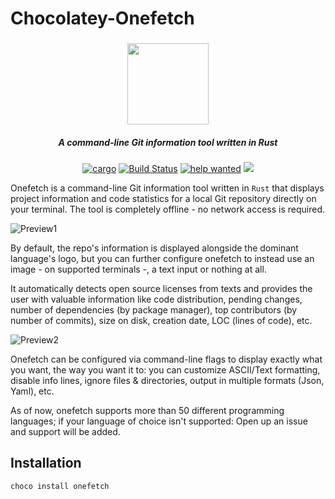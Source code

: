 ﻿# Chocolatey-Onefetch

<h3 align="center"><img src="https://rawcdn.githack.com/o2sh/onefetch/main/assets/onefetch.svg" height="130px"></h3>

<h5 align="center">A command-line Git information tool written in Rust</h5>

<p align="center">
    <a href="https://crates.io/crates/onefetch"><img src="https://img.shields.io/crates/v/onefetch.svg" alt="cargo"></a>
    <a href="https://github.com/o2sh/onefetch/actions"><img src="https://github.com/o2sh/onefetch/workflows/CI/badge.svg" alt="Build Status"></a>
    <a href="https://github.com/o2sh/onefetch/issues?q=is%3Aissue+is%3Aopen+label%3A%22help+wanted%22"><img src="https://img.shields.io/github/issues/o2sh/onefetch/help%20wanted?color=green" alt="help wanted"></a>
    <a href="./LICENSE.md"><img src="https://img.shields.io/badge/license-MIT-blue.svg"></a>
</p>

Onefetch is a command-line Git information tool written in `Rust` that displays project information and code statistics for a local Git repository directly on your terminal. The tool is completely offline - no network access is required.

![Preview1](https://rawcdn.githack.com/o2sh/onefetch/main/assets/screenshot-1.png)

By default, the repo's information is displayed alongside the dominant language's logo, but you can further configure onefetch to instead use an image - on supported terminals -, a text input or nothing at all.

It automatically detects open source licenses from texts and provides the user with valuable information like code distribution, pending changes, number of dependencies (by package manager), top contributors (by number of commits), size on disk, creation date, LOC (lines of code), etc.

![Preview2](https://rawcdn.githack.com/o2sh/onefetch/main/assets/screenshot-2.png)

Onefetch can be configured via command-line flags to display exactly what you want, the way you want it to: you can customize ASCII/Text formatting, disable info lines, ignore files & directories, output in multiple formats (Json, Yaml), etc.

As of now, onefetch supports more than 50 different programming languages; if your language of choice isn't supported: Open up an issue and support will be added.

## Installation

```powershell
choco install onefetch
```
